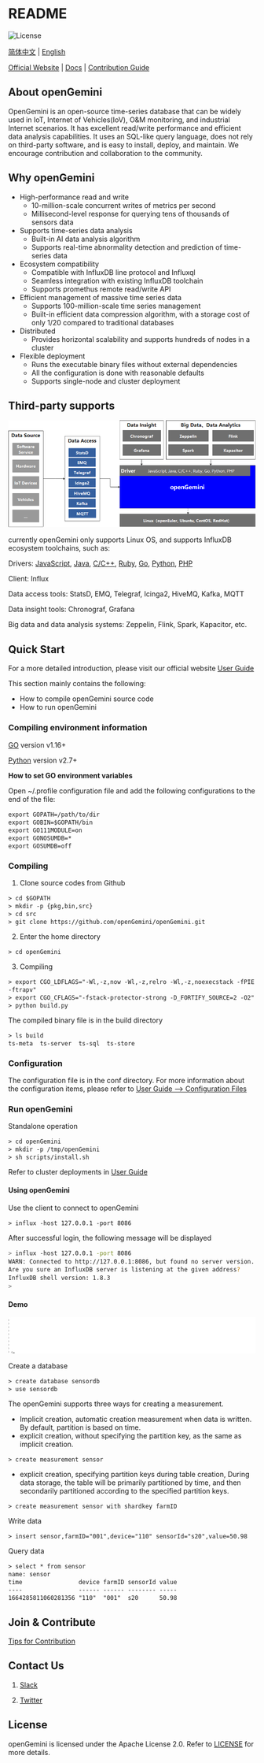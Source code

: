 # README

![License](https://img.shields.io/badge/license-Apache2.0-green)                                                                                                                                     

[简体中文](README_CN.md) | [English]()

[Official Website](http://www.openGemini.org) | [Docs](http://www.openGemini.org/docs) | [Contribution Guide](http://www.openGemini.org/contribution) 


## About openGemini

OpenGemini is an open-source time-series database that can be widely used in IoT, Internet of Vehicles(IoV), O&M monitoring, and industrial Internet scenarios. It has excellent read/write performance and efficient data analysis capabilities. It uses an SQL-like query language, does not rely on third-party software, and is easy to install, deploy, and maintain. We encourage contribution and collaboration to the community.

## Why openGemini

- High-performance read and write
  - 10-million-scale concurrent writes of metrics per second
  - Millisecond-level response for querying tens of thousands of sensors data
- Supports time-series data analysis
  - Built-in AI data analysis algorithm
  - Supports real-time abnormality detection and prediction of time-series data
- Ecosystem compatibility
  - Compatible with InfluxDB line protocol and Influxql
  - Seamless integration with existing InfluxDB toolchain
  - Supports promethus remote read/write API
- Efficient management  of massive time series data
  - Supports 100-million-scale time series management
  - Built-in efficient data compression algorithm, with a storage cost of only 1/20 compared to traditional databases
- Distributed
  - Provides horizontal scalability and supports hundreds of nodes in a cluster
- Flexible deployment
  - Runs the executable binary files without external dependencies
  - All the configuration is done with reasonable defaults
  - Supports single-node and cluster deployment

## Third-party supports

![image-20220927210909436](images/image-20220927210909436.png)

currently openGemini only supports Linux OS, and supports InfluxDB ecosystem toolchains, such as:

Drivers: [JavaScript](https://github.com/node-influx/node-influx), [Java](https://github.com/influxdata/influxdb-java), [C/C++](C/C++), [Ruby](https://github.com/influxdata/influxdb-ruby), [Go](https://github.com/influxdata/influxdb1-client), [Python](https://github.com/influxdata/influxdb-python), [PHP](https://github.com/influxdata/influxdb-php)

Client: Influx

Data access tools: StatsD, EMQ, Telegraf, Icinga2, HiveMQ, Kafka, MQTT

Data insight tools: Chronograf, Grafana

Big data and data analysis systems: Zeppelin, Flink, Spark, Kapacitor, etc.

## Quick Start

For a more detailed introduction, please visit our official website [User Guide](http://www.openGemini.org/docs)

This section mainly contains the following:

- How to compile openGemini source code
- How to run openGemini

### Compiling environment information

[GO](https://golang.org/dl/) version v1.16+

[Python](https://www.python.org/downloads/) version v2.7+

**How to set GO environment variables**

Open ~/.profile configuration file and add the following configurations to the end of the file:

```
export GOPATH=/path/to/dir
export GOBIN=$GOPATH/bin
export GO111MODULE=on
export GONOSUMDB=*
export GOSUMDB=off
```

### Compiling

1. Clone source codes from Github

```
> cd $GOPATH
> mkdir -p {pkg,bin,src}
> cd src
> git clone https://github.com/openGemini/openGemini.git
```

2. Enter the home directory

```
> cd openGemini
```

3. Compiling

```
> export CGO_LDFLAGS="-Wl,-z,now -Wl,-z,relro -Wl,-z,noexecstack -fPIE -ftrapv"
> export CGO_CFLAGS="-fstack-protector-strong -D_FORTIFY_SOURCE=2 -O2"
> python build.py
```

The compiled binary file is in the build directory

```
> ls build
ts-meta  ts-server  ts-sql  ts-store
```

### Configuration

The configuration file is in the conf directory. For more information about the configuration items, please refer to [User Guide --> Configuration Files](http://opengemini.org/docs)

### Run openGemini

Standalone operation

```
> cd openGemini
> mkdir -p /tmp/openGemini
> sh scripts/install.sh
```

Refer to cluster deployments in [User Guide](http://opengemini.org/docs)

#### Using openGemini

Use the client to connect to openGemini

```shell
> influx -host 127.0.0.1 -port 8086
```

After successful login, the following message will be displayed

```sh
> influx -host 127.0.0.1 -port 8086
WARN: Connected to http://127.0.0.1:8086, but found no server version.
Are you sure an InfluxDB server is listening at the given address?
InfluxDB shell version: 1.8.3
> 
```

#### Demo

![dongtu](images/demo.gif)

Create a database

```
> create database sensordb
> use sensordb
```

The openGemini supports three ways for creating a measurement.

- Implicit creation, automatic creation measurement when data is written. By default, partition is based on time.
- explicit creation, without specifying the partition key, as the same as implicit creation.

```
> create measurement sensor
```

- explicit creation, specifying partition keys during table creation, During data storage, the table will be primarily partitioned by time, and then secondarily partitioned according to the specified partition keys.

```shell
> create measurement sensor with shardkey farmID
```

Write data

```
> insert sensor,farmID="001",device="110" sensorId="s20",value=50.98
```

Query data

```
> select * from sensor
name: sensor
time                device farmID sensorId value
----                ------ ------ -------- -----
1664285811060281356 "110"  "001"  s20      50.98
```

## Join & Contribute

[Tips for Contribution](CONTRIBUTION.md)

## Contact Us

1. [Slack](https://join.slack.com/t/huawei-ipz9493/shared_invite/zt-1bvxs3s0i-h0BzP7ibpWfqmpJO2a4iKw)

2. [Twitter](https://twitter.com/openGemini)

## License

openGemini is licensed under the Apache License 2.0. Refer to [LICENSE](https://github.com/openGemini/openGemini/blob/main/LICENSE) for more details.

